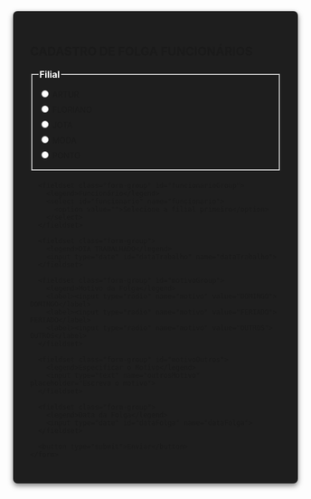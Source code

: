 <!DOCTYPE html>
<html lang="pt-BR">
<head>
  <meta charset="UTF-8" />
  <meta name="viewport" content="width=device-width, initial-scale=1.0"/>
  <title>Cadastro de Folga Funcionários</title>
  <style>
    :root {
      --bg-color: #121212;
      --card-color: #1e1e1e;
      --text-color: #ffffff;
      --input-bg: #2c2c2c;
      --border-color: #444;
      --highlight-color: #673ab7;
    }

    body {
      font-family: Arial, sans-serif;
      background-color: var(--bg-color);
      color: var(--text-color);
      margin: 0;
      padding: 0;
      display: flex;
      justify-content: center;
      align-items: flex-start;
      min-height: 100vh;
      overflow-y: auto;
    }

    .form-container {
      background: var(--card-color);
      padding: 30px;
      border-radius: 8px;
      box-shadow: 0 4px 10px rgba(0, 0, 0, 0.5);
      width: 100%;
      max-width: 800px;
      box-sizing: border-box;
    }

    .form-group {
      margin-bottom: 20px;
    }

    .form-group legend {
      font-size: 16px;
      font-weight: bold;
      color: var(--text-color);
      margin-bottom: 10px;
    }

    .radio-group label,
    .select-group select,
    input[type="date"],
    input[type="text"],
    select {
      display: block;
      font-size: 14px;
      padding: 10px;
      border-radius: 4px;
      border: 1px solid var(--border-color);
      margin-bottom: 8px;
      cursor: pointer;
      background: var(--input-bg);
      color: var(--text-color);
      width: 100%;
      box-sizing: border-box;
    }

    option {
      background: var(--input-bg);
      color: var(--text-color);
    }

    button {
      background: var(--highlight-color);
      color: white;
      border: none;
      padding: 12px;
      border-radius: 5px;
      font-size: 16px;
      cursor: pointer;
      width: 100%;
      margin-top: 10px;
      transition: background 0.3s;
    }

    button:hover {
      background: #5e35b1;
    }

    #motivoOutros {
      display: none;
    }

    #filialGroup label,
    #motivoGroup label,
    #funcionarioGroup label {
      display: block;
      margin-bottom: 8px;
    }
  </style>
</head>
<body>
  <div class="form-container">
    <h2>CADASTRO DE FOLGA FUNCIONÁRIOS</h2>
    <form id="form" method="POST" action="https://script.google.com/macros/s/AKfycbwh-YUwL2o3_i-bfcV9RMzLcoI98vyyGwEXf4LHlG5KJ59gIAlUe1_VVlFQMBqU6PwR/exec">
      <fieldset class="form-group" id="filialGroup">
        <legend>Filial</legend>
        <label><input type="radio" name="filial" value="ARTUR"> ARTUR</label>
        <label><input type="radio" name="filial" value="FLORIANO"> FLORIANO</label>
        <label><input type="radio" name="filial" value="JOTA"> JOTA</label>
        <label><input type="radio" name="filial" value="MODA"> MODA</label>
        <label><input type="radio" name="filial" value="PONTO"> PONTO</label>
      </fieldset>

      <fieldset class="form-group" id="funcionarioGroup">
        <legend>Funcionário</legend>
        <select id="funcionario" name="funcionario">
          <option value="">Selecione a filial primeiro</option>
        </select>
      </fieldset>

      <fieldset class="form-group">
        <legend>DIA TRABALHADO</legend>
        <input type="date" id="dataTrabalho" name="dataTrabalho">
      </fieldset>

      <fieldset class="form-group" id="motivoGroup">
        <legend>Motivo da Folga</legend>
        <label><input type="radio" name="motivo" value="DOMINGO"> DOMINGO</label>
        <label><input type="radio" name="motivo" value="FERIADO"> FERIADO</label>
        <label><input type="radio" name="motivo" value="OUTROS"> OUTROS</label>
      </fieldset>

      <fieldset class="form-group" id="motivoOutros">
        <legend>Especificar o Motivo</legend>
        <input type="text" name="outrosMotivo" placeholder="Escreva o motivo">
      </fieldset>

      <fieldset class="form-group">
        <legend>Data da Folga</legend>
        <input type="date" id="dataFolga" name="dataFolga">
      </fieldset>

      <button type="submit">Enviar</button>
    </form>
  </div>

  <script>
    const funcionariosPorFilial = {
      "ARTUR": ["FERNANDA", "LUCILENE"],
      "FLORIANO": ["FERNANDA", "MEIRE", "SARA", "THACIANNE"],
      "JOTA": ["BRUNO", "CARINA", "DENISE", "FABIOLA", "JÉSSICA", "LOUISE", "NATALIA", "PRISCILA", "RAYSSA", "VERA"],
      "MODA": ["ANA CLARA", "DAIANE", "JÉSSICA", "MARCIA", "NAISE", "MARIA"],
      "PONTO": ["DANIELA", "DEBORA", "ISADORA", "PAULA", "PRISCILA", "SANDY", "SÔNIA", "SUELI"]
    };

    document.getElementById('filialGroup').addEventListener('change', function() {
      const filialSelecionada = document.querySelector('input[name="filial"]:checked');
      const funcionarioSelect = document.getElementById('funcionario');
      funcionarioSelect.innerHTML = "<option value=''>Selecione um funcionário</option>";

      if (filialSelecionada) {
        funcionariosPorFilial[filialSelecionada.value].forEach(function(funcionario) {
          const option = document.createElement("option");
          option.value = funcionario;
          option.textContent = funcionario;
          funcionarioSelect.appendChild(option);
        });
      }
    });

    document.querySelectorAll('input[name="motivo"]').forEach(function(radio) {
      radio.addEventListener('change', function () {
        const dataTrabalhoInput = document.getElementById("dataTrabalho");
        const dataFolgaInput = document.getElementById("dataFolga");
        const motivoOutrosField = document.getElementById("motivoOutros");

        if (!dataTrabalhoInput.value) {
          alert("Selecione primeiro a Data de Trabalho!");
          this.checked = false;
          return;
        }

        const dataTrabalho = new Date(dataTrabalhoInput.value);
        const maxDate = new Date(dataTrabalho);

        if (this.value === "DOMINGO") {
          maxDate.setDate(dataTrabalho.getDate() + 7);
        } else if (this.value === "FERIADO" || this.value === "OUTROS") {
          maxDate.setDate(dataTrabalho.getDate() + 30);
        }

        dataFolgaInput.min = dataTrabalho.toISOString().split('T')[0];
        dataFolgaInput.max = maxDate.toISOString().split('T')[0];

        motivoOutrosField.style.display = this.value === "OUTROS" ? "block" : "none";
      });
    });

    document.getElementById("form").addEventListener("submit", function (event) {
      event.preventDefault();
      const formData = new FormData(this);

      fetch(this.action, {
        method: "POST",
        body: formData
      })
        .then(response => response.text())
        .then(data => {
          alert("Folga cadastrada com sucesso!");
          this.reset();
          document.getElementById("funcionario").innerHTML = '<option value="">Selecione a filial primeiro</option>';
          document.getElementById("motivoOutros").style.display = "none";
        })
        .catch(error => alert("Erro ao enviar os dados!"));
    });
  </script>
</body>
</html>
